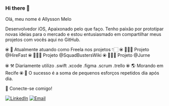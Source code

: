 ### Hi there 👋

Olá, meu nome é Allysson Melo 

Desenvolvedor iOS, Apaixonado pelo que faço. Tenho paixão por prototipar novas ideias para o mercado e estou entusiasmado em compartilhar meus projetos com vocês aqui no GitHub.

⦿ 🏢 Atualmente atuando como Freela nos projetos 👇🏻
⦿ 👨🏻‍💻 Projeto @HireFast
⦿ 👨🏻‍💻 Projeto @SquadBustersWiki
⦿ 👨🏻‍💻 Projeto @Jurne

⦿ ⚒️ Diariamente utilizo .swift .xcode .figma .scrum .trello
⦿ 🌎 Morando em Recife
⦿ 🌱 O sucesso é a soma de pequenos esforços repetidos dia após dia.



🤝 Conecte-se comigo!

[![LinkedIn](https://img.shields.io/badge/LinkedIn-0077B5?style=flat&logo=linkedin&logoColor=black)](https://www.linkedin.com/in/allyssonmelo)
[![Email](https://img.shields.io/badge/Email-D14836?style=flat&logo=gmail&logoColor=black)](mailto:allyssonmelodev@gmail.com)
